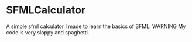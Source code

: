 # SFMLCalculator
A simple sfml calculator I made to learn the basics of SFML. WARNING My code is very sloppy and spaghetti.
